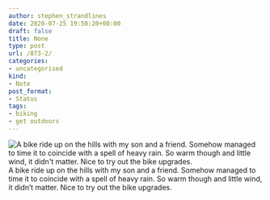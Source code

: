```yaml
---
author: stephen_strandlines
date: 2020-07-25 19:50:20+00:00
draft: false
title: None
type: post
url: /873-2/
categories:
- uncategorised
kind:
- Note
post_format:
- Status
tags:
- biking
- get outdoors
---
```


![A bike ride up on the hills with my son and a friend. Somehow managed to time it to coincide with a spell of heavy rain. So warm though and little wind, it didn't matter. Nice to try out the bike upgrades.](https://www.dropbox.com/s/5gj3faz9bfme11b/FullSizeRender.jpeg?raw=1)
A bike ride up on the hills with my son and a friend. Somehow managed to time it to coincide with a spell of heavy rain. So warm though and little wind, it didn’t matter. Nice to try out the bike upgrades.

